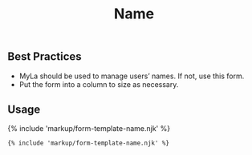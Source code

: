 ﻿---
title: Name
summary: The Name form allows the user to input their name on a form.
tags: form-templates
layout: guide
image: /img/illustrations/illus-name.svg
imageAlt: 
eleventyNavigation:
  key: Name
  parent: Form Templates
  order: 5
  excerpt: The Name form allows the user to input their name on a form.
  img: /img/illustrations/illus-name.svg
---

## Best Practices

- MyLa should be used to manage users’ names. If not, use this form.
- Put the form into a column to size as necessary.

## Usage

{% include 'markup/form-template-name.njk' %}

``` html
{% include 'markup/form-template-name.njk' %}
```
